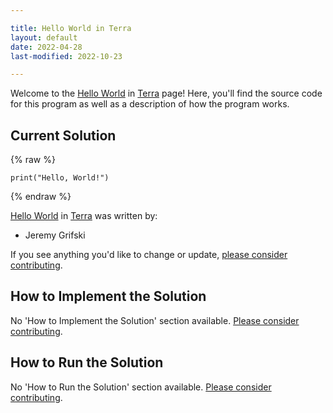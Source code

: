 ```yaml
---

title: Hello World in Terra
layout: default
date: 2022-04-28
last-modified: 2022-10-23

---
```


Welcome to the [Hello World](https://sampleprograms.io/projects/hello-world) in [Terra](https://sampleprograms.io/languages/terra) page! Here, you'll find the source code for this program as well as a description of how the program works.

## Current Solution

{% raw %}

```terra
print("Hello, World!")
```

{% endraw %}

[Hello World](https://sampleprograms.io/projects/hello-world) in [Terra](https://sampleprograms.io/languages/terra) was written by:

- Jeremy Grifski

If you see anything you'd like to change or update, [please consider contributing](https://github.com/TheRenegadeCoder/sample-programs).

## How to Implement the Solution

No 'How to Implement the Solution' section available. [Please consider contributing](https://github.com/TheRenegadeCoder/sample-programs-website).

## How to Run the Solution

No 'How to Run the Solution' section available. [Please consider contributing](https://github.com/TheRenegadeCoder/sample-programs-website).